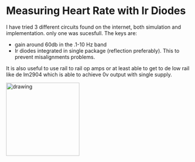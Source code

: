 
# Measuring Heart Rate with Ir Diodes

I have tried 3 different circuits found on the internet, both simulation and implementation.
only one was sucesfull. The keys are: 

- gain around 60db in the .1-10 Hz band
- Ir diodes integrated in single package (reflection preferably). This to prevent misalignments problems.  

It is also useful to use rail to rail op amps or at least able to get to de low rail like de lm2904 which is able to achieve 0v output with single supply.

<img src="drawing.jpg" alt="drawing" width="200"/>